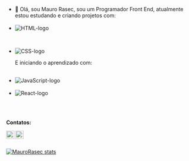 - 👋 Olá, sou Mauro Rasec, sou um Programador Front End, atualmente estou estudando e criando projetos com:
    <br>
    <br>
-  <img src="https://img.shields.io/badge/HTML-239120?style=for-the-badge&logo=html5&logoColor=white" alt="HTML-logo"/>
  <br>

- <img src="https://img.shields.io/badge/CSS-239120?&style=for-the-badge&logo=css3&logoColor=white" alt="CSS-logo"/>

  E iniciando o aprendizado com:
   <br>
   <br>
- <img src="https://img.shields.io/badge/JavaScript-F7DF1E?style=for-the-badge&logo=javascript&logoColor=black" alt="JavaScript-logo"/>
  <br>
  <br>

 - <img src="https://img.shields.io/badge/react%20os-0088CC?style=for-the-badge&logo=reactos&logoColor=white" alt="React-logo"/>
  <br>
  <br>
  
   <b>Contatos:</b>

   <p>
     <a href="https://www.instagram.com/maurorasec">
      <img align="left" alt="icone do instagram câmera dentro de um quadrado" width="22px" src="https://cdn-icons-png.freepik.com/256/14441/14441296.png?ga=GA1.1.888830735.1744073142&semt=ais_hybrid"> 
     </a>
     <a href="https://wa.me/5598991787405">
     <img align="left"  width="22px"  src="https://img.icons8.com/?size=100&id=44418&format=png&color=000000"/>
     </a>
   </p>
 <br>
 <br>

[![MauroRasec stats](https://github-readme-stats.vercel.app/api?username=Maurorasec624)](https://github.com/anuraghazra/github-readme-stats)





